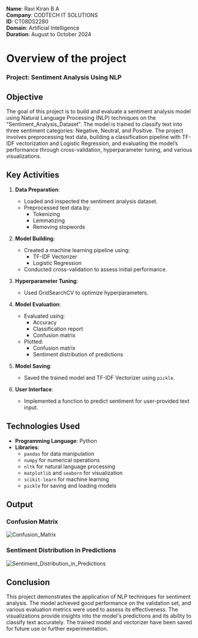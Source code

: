 **Name**: Ravi Kiran B A\
**Company**: CODTECH IT SOLUTIONS\
**ID**: CT08DS2280\
**Domain**: Artificial Intelligence\
**Duration**: August to October 2024

# Overview of the project

### Project: Sentiment Analysis Using NLP

## Objective
The goal of this project is to build and evaluate a sentiment analysis model using Natural Language Processing (NLP) techniques on the "Sentiment_Analysis_Dataset". 
The model is trained to classify text into three sentiment categories: Negative, Neutral, and Positive. 
The project involves preprocessing text data, building a classification pipeline with TF-IDF vectorization and Logistic Regression, and evaluating the model’s performance through cross-validation, hyperparameter tuning, and various visualizations.

## Key Activities
1. **Data Preparation**:
    - Loaded and inspected the sentiment analysis dataset.
    - Preprocessed text data by:
        - Tokenizing
        - Lemmatizing
        - Removing stopwords

2. **Model Building**:
    - Created a machine learning pipeline using:
        - TF-IDF Vectorizer
        - Logistic Regression
    - Conducted cross-validation to assess initial performance.

3. **Hyperparameter Tuning**:
    - Used GridSearchCV to optimize hyperparameters.

4. **Model Evaluation**:
    - Evaluated using:
        - Accuracy
        - Classification report
        - Confusion matrix
    - Plotted:
        - Confusion matrix
        - Sentiment distribution of predictions

5. **Model Saving**:
    - Saved the trained model and TF-IDF Vectorizer using `pickle`.

6. **User Interface**:
    - Implemented a function to predict sentiment for user-provided text input.

## Technologies Used
- **Programming Language**: Python
- **Libraries**: 
    - `pandas` for data manipulation
    - `numpy` for numerical operations
    - `nltk` for natural language processing
    - `matplotlib` and `seaborn` for visualization
    - `scikit-learn` for machine learning
    - `pickle` for saving and loading models
      
## Output
### Confusion Matrix
![Confusion_Matrix](https://github.com/user-attachments/assets/b5071992-43f6-4b22-94c0-177ee94ffd27)

### Sentiment Distribution in Predictions
![Sentiment_Distribution_in_Predictions](https://github.com/user-attachments/assets/b3694afb-8648-41f0-896b-002e45e56993)

## Conclusion
This project demonstrates the application of NLP techniques for sentiment analysis. 
The model achieved good performance on the validation set, and various evaluation metrics were used to assess its effectiveness. 
The visualizations provide insights into the model's predictions and its ability to classify text accurately. 
The trained model and vectorizer have been saved for future use or further experimentation.
